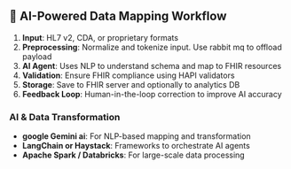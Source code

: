 ## 🔄 AI-Powered Data Mapping Workflow

1. **Input**: HL7 v2, CDA, or proprietary formats
2. **Preprocessing**: Normalize and tokenize input. Use rabbit mq to offload payload
3. **AI Agent**: Uses NLP to understand schema and map to FHIR resources
4. **Validation**: Ensure FHIR compliance using HAPI validators
5. **Storage**: Save to FHIR server and optionally to analytics DB
6. **Feedback Loop**: Human-in-the-loop correction to improve AI accuracy


### AI & Data Transformation
- **google Gemini ai**: For NLP-based mapping and transformation
- **LangChain or Haystack**: Frameworks to orchestrate AI agents
- **Apache Spark / Databricks**: For large-scale data processing
